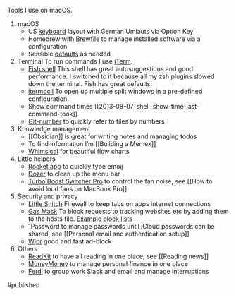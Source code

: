 
Tools I use on macOS.

1. macOS
    - US [keyboard](https://hci.rwth-aachen.de/usgermankeyboard) layout with German Umlauts via Option Key
    - Homebrew with [Brewfile](https://thoughtbot.com/blog/brewfile-a-gemfile-but-for-homebrew) to manage installed software via a configuration
    - Sensible [defaults](https://github.com/mathiasbynens/dotfiles/blob/main/.macos) as needed
2. Terminal
	To run commands I use [iTerm](https://iterm2.com/). 
	- [Fish shell](https://fishshell.com/)
	  This shell has great autosuggestions and good performance. I switched to it because all my zsh plugins slowed down the terminal. Fish has great defaults.
	- [itermocil](https://github.com/TomAnthony/itermocil)
	  To open up multiple split windows in a pre-defined configuration.
	- Show command times [[2013-08-07-shell-show-time-last-command-took]]
	- [Git-number](https://github.com/holygeek/git-number) to quickly refer to files by numbers
3. Knowledge management
    - [[Obsidian]] is great for writing notes and managing todos 
    - To find information I’m [[Building a Memex]]
    - [Whimsical](https://whimsical.com/) for beautiful flow charts
4. Little helpers
    - [Rocket app](https://matthewpalmer.net/rocket/) to quickly type emoij
    - [Dozer](https://github.com/Mortennn/Dozer) to clean up the menu bar
    - [Turbo Boost Switcher Pro](http://tbswitcher.rugarciap.com) to control the fan noise, see [[How to avoid loud fans on MacBook Pro]] 
5. Security and privacy
    - [Little Snitch](https://www.obdev.at/products/littlesnitch/index.html) Firewall to keep tabs on apps internet connections
    - [Gas Mask](https://github.com/2ndalpha/gasmask) To block requests to tracking websites etc by adding them to the hosts file. [Example block lists](https://github.com/StevenBlack/hosts)
    - 1Password to manage passwords until iCloud passwords can be shared, see [[Personal email and authentication setup]]
    - [Wipr](https://giorgiocalderolla.com/wipr.html) good and fast ad-block
5. Others
    - [ReadKit](https://readkit.app) to have all reading in one place, see [[Reading news]]
    - [MoneyMoney](https://moneymoney-app.com) to manage personal finance in one place
    - [Ferdi](https://getferdi.com/) to group work Slack and email and manage interruptions

#published